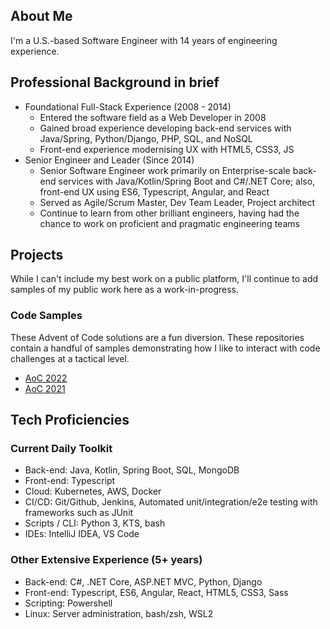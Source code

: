 ## About Me ##
I'm a U.S.-based Software Engineer with 14 years of engineering experience.

## Professional Background in brief ##
* Foundational Full-Stack Experience (2008 - 2014)
  * Entered the software field as a Web Developer in 2008
  * Gained broad experience developing back-end services with Java/Spring, Python/Django, PHP, SQL, and NoSQL
  * Front-end experience modernising UX with HTML5, CSS3, JS
* Senior Engineer and Leader (Since 2014)
  * Senior Software Engineer work primarily on Enterprise-scale back-end services with Java/Kotlin/Spring Boot and C#/.NET Core; also, front-end UX using ES6, Typescript, Angular, and React
  * Served as Agile/Scrum Master, Dev Team Leader, Project architect
  * Continue to learn from other brilliant engineers, having had the chance to work on proficient and pragmatic engineering teams

## Projects ##
While I can't include my best work on a public platform, I'll continue to add samples of my public work here as a work-in-progress.

### Code Samples ###
These Advent of Code solutions are a fun diversion. These repositories contain a handful of samples demonstrating how I like to interact with code challenges at a tactical level.
* [AoC 2022](https://github.com/engineerclark/advent-of-code-2022/)
* [AoC 2021](https://github.com/engineerclark/advent-of-code-2021/)

## Tech Proficiencies ##
### Current Daily Toolkit ###
* Back-end: Java, Kotlin, Spring Boot, SQL, MongoDB
* Front-end: Typescript
* Cloud: Kubernetes, AWS, Docker
* CI/CD: Git/Github, Jenkins, Automated unit/integration/e2e testing with frameworks such as JUnit
* Scripts / CLI: Python 3, KTS, bash
* IDEs: IntelliJ IDEA, VS Code

### Other Extensive Experience (5+ years) ###
* Back-end: C#, .NET Core, ASP.NET MVC, Python, Django
* Front-end: Typescript, ES6, Angular, React, HTML5, CSS3, Sass
* Scripting: Powershell
* Linux: Server administration, bash/zsh, WSL2

